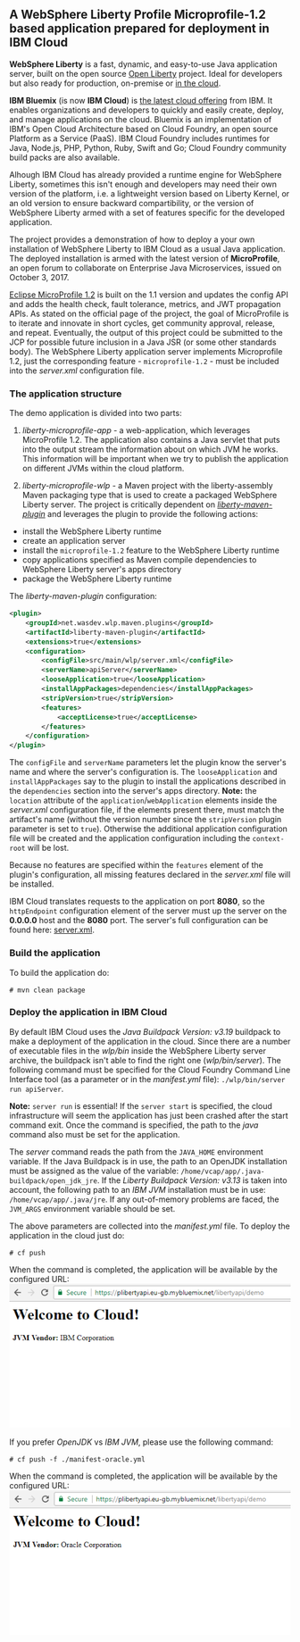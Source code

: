 ## A WebSphere Liberty Profile Microprofile-1.2 based application prepared for deployment in IBM Cloud

**WebSphere Liberty** is a fast, dynamic, and easy-to-use Java application server, built on the open source 
[Open Liberty][openliberty] project. Ideal for developers but also ready for production, on-premise or [in the cloud][bluemix].

**IBM Bluemix** (is now **IBM Cloud**) is [the latest cloud offering][bluemix] from IBM. It enables organizations and developers 
to quickly and easily create, deploy, and manage applications on the cloud. Bluemix is an implementation of IBM's Open Cloud 
Architecture based on Cloud Foundry, an open source Platform as a Service (PaaS). IBM Cloud Foundry includes runtimes for Java, 
Node.js, PHP, Python, Ruby, Swift and Go; Cloud Foundry community build packs are also available.

Alhough IBM Cloud has already provided a runtime engine for WebSphere Liberty, sometimes this isn't enough and developers may need
their own version of the platform, i.e. a lightweight version based on Liberty Kernel, or an old version to ensure backward 
compartibility, or the version of WebSphere Liberty armed with a set of features specific for the developed application.

The project provides a demonstration of how to deploy a your own installation of WebSphere Liberty to IBM Cloud as a usual Java
application. The deployed installation is armed with the latest version of **MicroProfile**, an open forum to collaborate on 
Enterprise Java Microservices, issued on October 3, 2017.

[Eclipse MicroProfile 1.2][microprofile] is built on the 1.1 version and updates the config API and adds the health check, fault
tolerance, metrics, and JWT propagation APIs. As stated on the official page of the project, the goal of MicroProfile is to iterate 
and innovate in short cycles, get community approval, release, and repeat. Eventually, the output of this project could be submitted 
to the JCP for possible future inclusion in a Java JSR (or some other standards body). The WebSphere Liberty application server 
implements Microprofile 1.2, just the corresponding feature - `microprofile-1.2` - must be included into the *server.xml* 
configuration file.

### The application structure

The demo application is divided into two parts:
 1. *liberty-microprofile-app* - a web-application, which leverages MicroProfile 1.2. The application also contains a Java servlet
that puts into the output stream the information about on which JVM he works. This information will be important when we try to 
publish the application on different JVMs within the cloud platform.

 1. *liberty-microprofile-wlp* - a Maven project with the liberty-assembly Maven packaging type that is used to create a packaged 
 WebSphere Liberty server. The project is critically dependent on *[liberty-maven-plugin]* and leverages the plugin to provide 
 the following actions:
 * install the WebSphere Liberty runtime
 * create an application server
 * install the `microprofile-1.2` feature to the WebSphere Liberty runtime
 * copy applications specified as Maven compile dependencies to WebSphere Liberty server's apps directory
 * package the WebSphere Liberty runtime

The *liberty-maven-plugin* configuration:

```xml
<plugin>
    <groupId>net.wasdev.wlp.maven.plugins</groupId>
    <artifactId>liberty-maven-plugin</artifactId>
    <extensions>true</extensions>
    <configuration>
        <configFile>src/main/wlp/server.xml</configFile>
        <serverName>apiServer</serverName>
        <looseApplication>true</looseApplication>
        <installAppPackages>dependencies</installAppPackages>        
        <stripVersion>true</stripVersion>
        <features>
            <acceptLicense>true</acceptLicense>
	    </features>
    </configuration>
</plugin>
```

The `configFile` and `serverName` parameters let the plugin know the server's name and where the server's configuration is. 
The `looseApplication` and `installAppPackages` say to the plugin to install the applications described in the `dependencies` section 
into the server's apps directory. **Note:** the `location` attribute of the `application`/`webApplication` elements inside the 
*server.xml* configuration file, if the elements present there, must match the artifact's name (without the version number since 
the `stripVersion` plugin parameter is set to `true`). Otherwise the additional application configuration file will be created and 
the application configuration including the `context-root` will be lost.

Because no features are specified within the `features` element of the plugin's configuration, all missing features declared in the 
*server.xml* file will be installed.

IBM Cloud translates requests to the application on port **8080**, so the `httpEndpoint` configuration element of the server must
up the server on the **0.0.0.0** host and the **8080** port. The server's full configuration can be found here: 
[server.xml](liberty-microprofile-wlp/src/main/wlp/server.xml).

### Build the application

To build the application do:

```
# mvn clean package
```

### Deploy the application in IBM Cloud

By default IBM Cloud uses the *Java Buildpack Version: v3.19* buildpack to make a deployment of the application in the cloud. 
Since there are a number of executable files in the *wlp/bin* inside the WebSphere Liberty server archive, the buildpack isn't able 
to find the right one (*wlp/bin/server*). The following command must be specified for the Cloud Foundry Command Line Interface tool 
(as a parameter or in the *manifest.yml* file): `./wlp/bin/server run apiServer`. 

**Note:** `server run` is essential! If the `server start` is specified, the cloud infrastructure will seem the application has 
just been crashed after the start command exit. Once the command is specified, the path to the *java* command also must be set 
for the application. 

The *server* command reads the path from the `JAVA_HOME` environment variable. If the Java Buildpack is in use, the path to an 
OpenJDK installation must be assigned as the value of the variable: `/home/vcap/app/.java-buildpack/open_jdk_jre`. If the 
*Liberty Buildpack Version: v3.13* is taken into account, the following path to an *IBM JVM* installation must be in use: 
`/home/vcap/app/.java/jre`. If any out-of-memory problems are faced, the `JVM_ARGS` environment variable should be set.

The above parameters are collected into the *manifest.yml* file. To deploy the application in the cloud just do:

```
# cf push
```

When the command is completed, the application will be available by the configured URL:
![WLP is installed on Bluemix with IBM JVM](images/wlp-install-bluemix-ibm.png)

If you prefer *OpenJDK* vs *IBM JVM*, please use the following command:

```
# cf push -f ./manifest-oracle.yml
```

When the command is completed, the application will be available by the configured URL:
![WLP is installed on Bluemix with OpenJDK](images/wlp-install-bluemix-oracle.png)

[openliberty]: http://openliberty.io/
[bluemix]: https://console.bluemix.net/
[microprofile]: https://projects.eclipse.org/projects/technology.microprofile
[liberty-maven-plugin]: https://github.com/WASdev/ci.maven#packaging-types
